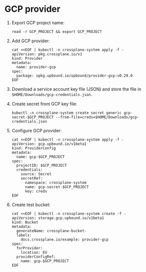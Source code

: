 # GCP provider

1. Export GCP project name:

   ```shell
   read -r GCP_PROJECT && export GCP_PROJECT
   ```

1. Add GCP provider:

   ```shell
   cat <<EOF | kubectl -n crossplane-system apply -f -
   apiVersion: pkg.crossplane.io/v1
   kind: Provider
   metadata:
     name: provider-gcp
   spec:
     package: xpkg.upbound.io/upbound/provider-gcp:v0.29.0
   EOF
   ```

1. Download a service account key file (JSON) and store the file in `$HOME/Downloads/gcp-credentials.json`.

1. Create secret from GCP key file:

   ```shell
   kubectl -n crossplane-system create secret generic gcp-secret-$GCP_PROJECT --from-file=creds=$HOME/Downloads/gcp-credentials.json
   ```

1. Configure GCP provider:

   ```shell
   cat <<EOF | kubectl -n crossplane-system apply -f -
   apiVersion: gcp.upbound.io/v1beta1
   kind: ProviderConfig
   metadata:
     name: gcp-$GCP_PROJECT
   spec:
     projectID: $GCP_PROJECT
     credentials:
       source: Secret
       secretRef:
         namespace: crossplane-system
         name: gcp-secret-$GCP_PROJECT
         key: creds
   EOF
   ```

1. Create test bucket:

   ```shell
   cat <<EOF | kubectl -n crossplane-system create -f -
   apiVersion: storage.gcp.upbound.io/v1beta1
   kind: Bucket
   metadata:
     generateName: crossplane-bucket-
     labels:
       docs.crossplane.io/example: provider-gcp
   spec:
     forProvider:
       location: EU
     providerConfigRef:
       name: gcp-$GCP_PROJECT
   EOF
   ```

